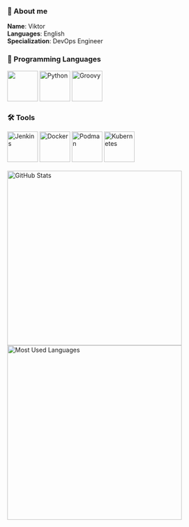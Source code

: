 ### 💼 About me
**Name**: Viktor  
**Languages**: English  
**Specialization**: DevOps Engineer   

### 🚀 Programming Languages
<div>
  <img src="https://cdn.jsdelivr.net/gh/devicons/devicon@latest/icons/go/go-original.svg" height="70" />
  <img src="https://cdn.jsdelivr.net/gh/devicons/devicon@latest/icons/python/python-original.svg" height="70" alt="Python" />
  <img src="https://cdn.jsdelivr.net/gh/devicons/devicon@latest/icons/groovy/groovy-original.svg" height="70" alt="Groovy" />
</div>

### 🛠️ Tools
<div>
  <img src="https://cdn.jsdelivr.net/gh/devicons/devicon@latest/icons/jenkins/jenkins-original.svg" height="70" alt="Jenkins"/>    
  <img src="https://cdn.jsdelivr.net/gh/devicons/devicon@latest/icons/docker/docker-original.svg" height="70" alt="Docker"/>
  <img src="https://cdn.jsdelivr.net/gh/devicons/devicon@latest/icons/podman/podman-original.svg" height="70" alt="Podman"/>
  <img src="https://cdn.jsdelivr.net/gh/devicons/devicon@latest/icons/kubernetes/kubernetes-original.svg" height="70" alt="Kubernetes"/>
</div>

<br/>

<div>
  <img src="https://github-readme-stats.vercel.app/api?username=Viktxrrr&show_icons=true&theme=tokyonight&hide_border=true" width="400" alt="GitHub Stats" /> <br/>
  <img src="https://github-readme-stats.vercel.app/api/top-langs/?username=Viktxrrr&layout=compact&theme=tokyonight&hide_border=true" width="400" alt="Most Used Languages" />
</div>


<!--
**Viktxrrr/Viktxrrr** is a ✨ _special_ ✨ repository because its `README.md` (this file) appears on your GitHub profile.

Here are some ideas to get you started:

- 🔭 I’m currently working on ...
- 🌱 I’m currently learning ...
- 👯 I’m looking to collaborate on ...
- 🤔 I’m looking for help with ...
- 💬 Ask me about ...
- 📫 How to reach me: ...
- 😄 Pronouns: ...
- ⚡ Fun fact: ...
-->

